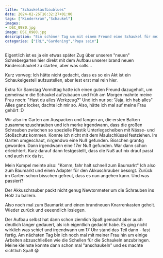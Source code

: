 ```yaml
---
title: "Schaukelaufbaublues"
date: 2024-02-26T16:32:27+01:00
tags: ["Kinderkram","Schaukel"]
images: 
- DSC_0980.jpg
image: DSC_0980.jpg
description: "Ein schöner Tag um mit einem Freund eine Schaukel für meine Kids aufzubauen. Oder?"
categories: ["IRL","Gardening","Papa sein"]
---
```


Eigentlich ist es ja ein etwas später Zug über unseren "neuen" Schrebergarten hier direkt mit dem Aufbau unserer brand neuen Kinderschaukel zu starten, aber was solls...

Kurz vorweg: Ich hätte nicht gedacht, dass es so ein Akt ist ein Schaukelgestell aufzustellen, aber lest erst mal rein hier.

Extra für Samstag Vormittag hatte ich einen guten Freund dazugeholt, um gemeinsam die Schaukel aufzubauen und früh am Morgen mahnte meine Frau noch: "Hast du alles Werkzeug?" Und ich nur so: "Jaja, ich hab alles" Alles ganz locker, dachte ich mir so. Also, hätte ich mal auf meine Frau gehört :D

Wir also im Garten am Auspacken und fangen an, die ersten Balken zusammenzuschrauben und ich merke irgendwann, dass die großen Schrauben zwischen so spezielle Plastik Unterlegscheiben mit Nässe- und Stoßschutz kommen. Konnte ich nicht mit dem Maulschlüssel festziehen. Im Garten umgeschaut, nirgendwo eine Nuß gefunden. Bisschen grantig geworden. Dann irgendwann eine 17er Nuß gefunden. War dann schon erleichtert. Kurz darauf dann festgestellt, dass die Nuß auf nix drauf passt und auch nix da ist.

Mein Kumpel meinte also: "Komm, fahr halt schnell zum Baumarkt" Ich also zum Baumarkt und einen Adapter für den Akkuschrauber besorgt. Zurück im Garten schon bisschen gefreut, dass es nun angehen kann. Und was passiert?

Der Akkuschrauber packt nicht genug Newtonmeter um die Schrauben ins Holz zu ballern.

Also noch mal zum Baumarkt und einen brandneuen Knarrenkasten geholt. Wieder zurück und eeeendlich loslegen.

Der Aufbau selbst hat dann schon ziemlich Spaß gemacht aber auch deutlich länger gedauert, als ich eigentlich gedacht habe. Es ging nicht wirklich was schief und irgendwann um 17 Uhr stand das Teil dann - fast fertig. Am nächsten Tag bin ich noch mal mit meiner Frau hin um einige Arbeiten abzuschließen wie die Schellen für die Schaukeln anzubringen. Meine kleinste konnte dann schon mal "anschaukeln" und es machte sichtlich Spaß :grin: